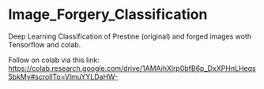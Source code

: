 # Image_Forgery_Classification
Deep Learning Classification of Prestine (original) and forged images woth Tensorflow and colab.

Follow on colab via this link:
https://colab.research.google.com/drive/1AMAihXlrp0bfB6p_DxXPHnLHeqs5bkMy#scrollTo=VlmuYYLDaHW-
